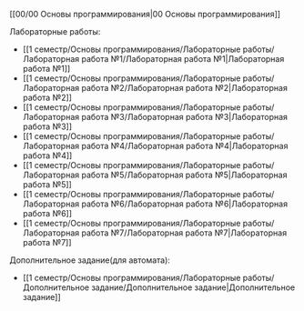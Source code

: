 [[00/00 Основы программирования|00 Основы программирования]]

Лабораторные работы:
- [[1 семестр/Основы программирования/Лабораторные работы/Лабораторная работа №1/Лабораторная работа №1|Лабораторная работа №1]]
- [[1 семестр/Основы программирования/Лабораторные работы/Лабораторная работа №2/Лабораторная работа №2|Лабораторная работа №2]]
- [[1 семестр/Основы программирования/Лабораторные работы/Лабораторная работа №3/Лабораторная работа №3|Лабораторная работа №3]]
- [[1 семестр/Основы программирования/Лабораторные работы/Лабораторная работа №4/Лабораторная работа №4|Лабораторная работа №4]]
- [[1 семестр/Основы программирования/Лабораторные работы/Лабораторная работа №5/Лабораторная работа №5|Лабораторная работа №5]]
- [[1 семестр/Основы программирования/Лабораторные работы/Лабораторная работа №6/Лабораторная работа №6|Лабораторная работа №6]]
- [[1 семестр/Основы программирования/Лабораторные работы/Лабораторная работа №7/Лабораторная работа №7|Лабораторная работа №7]]

Дополнительное задание(для автомата):
- [[1 семестр/Основы программирования/Лабораторные работы/Дополнительное задание/Дополнительное задание|Дополнительное задание]]

